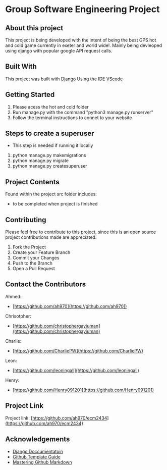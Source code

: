 # Group Software Engineering Project

## About this project
This project is being developed with the intent of being the best GPS hot and cold game currently in exeter and world wide!. Mainly being devleoped using django with popular google API request calls.  


## Built With
This project was built with [Django](https://www.djangoproject.com/)
Using the IDE [VScode](https://code.visualstudio.com/)


## Getting Started
1. Please acess the hot and cold folder
2. Run manage.py with the command "python3 manage.py runserver"
3. Follow the terminal instructions to connet to your website

## Steps to create a superuser
* This step is needed if running it locally
1. python manage.py makemigrations 
2. python manage.py migrate 
3. python manage.py createsuperuser 
 



## Project Contents
Found within the project src folder includes:
* to be completed when project is finished

## Contributing
Please feel free to contribute to this project, since this is an open source project contributions made are appreciated.
1. Fork the Project
2. Create your Feature Branch
3. Commit your Changes
4. Push to the Branch
5. Open a Pull Request

## Contact the Contributors
Ahmed:
- [https://github.com/ah970](https://github.com/ah970])

Chrisotpher:
- [https://github.com/christophergayiuman](https://github.com/christophergayiuman)

Charlie:
- [https://github.com/CharliePW](https://github.com/CharliePW)

Leon:
- [https://github.com/leoningall](https://github.com/leoningall)

Henry:
- [https://github.com/Henry091201](https://github.com/Henry091201)


## Project Link 
Project link:
[https://github.com/ah970/ecm2434](https://github.com/ah970/ecm2434)

## Acknowledgements
* [Django Doccumentatoin](https://docs.djangoproject.com/en/4.0/)
* [Github Template Guide](https://github.com/othneildrew/Best-README-Template)
* [Mastering Github Markdown](https://guides.github.com/features/mastering-markdown/)
